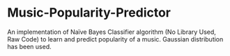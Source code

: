 # Music-Popularity-Predictor
An implementation of Naïve Bayes Classifier algorithm (No Library Used, Raw Code) to learn and predict popularity of a music. Gaussian distribution has been used.
